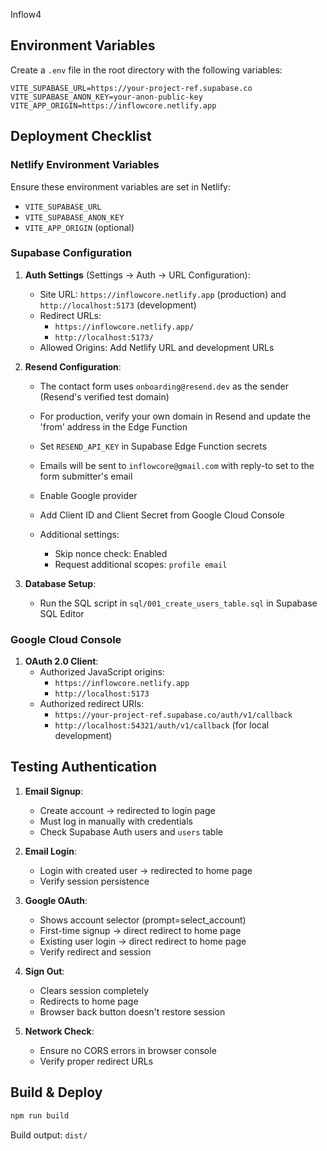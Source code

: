 Inflow4

## Environment Variables

Create a `.env` file in the root directory with the following variables:

```
VITE_SUPABASE_URL=https://your-project-ref.supabase.co
VITE_SUPABASE_ANON_KEY=your-anon-public-key
VITE_APP_ORIGIN=https://inflowcore.netlify.app
```

## Deployment Checklist

### Netlify Environment Variables
Ensure these environment variables are set in Netlify:
- `VITE_SUPABASE_URL`
- `VITE_SUPABASE_ANON_KEY`
- `VITE_APP_ORIGIN` (optional)

### Supabase Configuration
1. **Auth Settings** (Settings → Auth → URL Configuration):
   - Site URL: `https://inflowcore.netlify.app` (production) and `http://localhost:5173` (development)
   - Redirect URLs: 
     - `https://inflowcore.netlify.app/`
     - `http://localhost:5173/`
   - Allowed Origins: Add Netlify URL and development URLs

2. **Resend Configuration**:
   - The contact form uses `onboarding@resend.dev` as the sender (Resend's verified test domain)
   - For production, verify your own domain in Resend and update the 'from' address in the Edge Function
   - Set `RESEND_API_KEY` in Supabase Edge Function secrets
   - Emails will be sent to `inflowcore@gmail.com` with reply-to set to the form submitter's email

   - Enable Google provider
   - Add Client ID and Client Secret from Google Cloud Console
   - Additional settings:
     - Skip nonce check: Enabled
     - Request additional scopes: `profile email`

3. **Database Setup**:
   - Run the SQL script in `sql/001_create_users_table.sql` in Supabase SQL Editor

### Google Cloud Console
1. **OAuth 2.0 Client**:
   - Authorized JavaScript origins: 
     - `https://inflowcore.netlify.app`
     - `http://localhost:5173`
   - Authorized redirect URIs: 
     - `https://your-project-ref.supabase.co/auth/v1/callback`
     - `http://localhost:54321/auth/v1/callback` (for local development)

## Testing Authentication

1. **Email Signup**: 
   - Create account → redirected to login page
   - Must log in manually with credentials
   - Check Supabase Auth users and `users` table

2. **Email Login**: 
   - Login with created user → redirected to home page
   - Verify session persistence

3. **Google OAuth**: 
   - Shows account selector (prompt=select_account)
   - First-time signup → direct redirect to home page
   - Existing user login → direct redirect to home page
   - Verify redirect and session

4. **Sign Out**:
   - Clears session completely
   - Redirects to home page
   - Browser back button doesn't restore session

5. **Network Check**: 
   - Ensure no CORS errors in browser console
   - Verify proper redirect URLs

## Build & Deploy

```bash
npm run build
```

Build output: `dist/`
